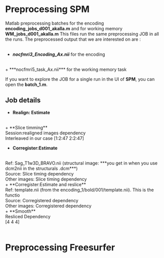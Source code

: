 # Preprocessing SPM


Matlab preprocessing batches for the encoding **encoding_jobs_d001_akalla.m** and for working memory **WM_jobs_d001_akalla.m**
This files run the same preprocessing JOB in all the runs. The preprocessed output that we are interested on are :  
<br/>
+ ***nocfmri3_Encoding_Ax.nii*** for the encoding
<br/>
+ ***nocfmri5_task_Ax.nii*** for the working memory task

If you want to explore the JOB for a single run in the UI of **SPM**, you can open the **batch_1.m**.

## Job details

+ **Realign: Estimate**
<br/>
+ **Slice timming**
<br/>
Session:realigned images dependency
<br/>
Interleaved in our case [1:2:47 2:2:47]
<br/>

+ **Corregister:Estimate**
<br/>
Ref: Sag_T1w3D_BRAVO.nii (structural image: ***you get in when you use dcm2nii in the structurals .dcm***)
<br/>
Source: Slice timing dependency
<br/>
Other images: Slice timing dependency
<br/>
+ **Corregister:Estimate and reslice**
<br/>
Ref: template.nii (from the encoding_1/bold/001/template.nii). This is the functio
<br/>
Source: Corregistered dependency
<br/>
Other images: Corregistered dependency
<br/>
+ **Smooth**
<br/>
Resliced Dependency
<br/>
[4 4 4]


<br/>
<br/>

# Preprocessing Freesurfer









